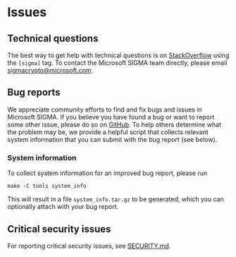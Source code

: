 # Issues

## Technical questions

The best way to get help with technical questions is on
[StackOverflow](https://stackoverflow.com/questions/tagged/sigma) using the `[sigma]`
tag. To contact the Microsoft SIGMA team directly, please email
[sigmacrypto@microsoft.com](mailto:sigmacrypto@microsoft.com).

## Bug reports

We appreciate community efforts to find and fix bugs and issues in Microsoft SIGMA.
If you believe you have found a bug or want to report some other issue, please
do so on [GitHub](https://github.com/Microsoft/SIGMA/issues). To help others
determine what the problem may be, we provide a helpful script that collects
relevant system information that you can submit with the bug report (see below).

### System information

To collect system information for an improved bug report, please run
```
make -C tools system_info
```
This will result in a file `system_info.tar.gz` to be generated, which you can
optionally attach with your bug report.

## Critical security issues

For reporting critical security issues, see [SECURITY.md](SECURITY.md).
